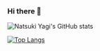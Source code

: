 ### Hi there 👋

<!--
**natsukiyagi/natsukiyagi** is a ✨ _special_ ✨ repository because its `README.md` (this file) appears on your GitHub profile.

Here are some ideas to get you started:

- 🔭 I’m currently working on ...
- 🌱 I’m currently learning ...
- 👯 I’m looking to collaborate on ...
- 🤔 I’m looking for help with ...
- 💬 Ask me about ...
- 📫 How to reach me: ...
- 😄 Pronouns: ...
- ⚡ Fun fact: ...
-->

![Natsuki Yagi's GitHub stats](https://github-readme-stats.vercel.app/api?username=natsukiyagi&count_private=true&show_icons=true&include_all_commits=true)

[![Top Langs](https://github-readme-stats.vercel.app/api/top-langs/?username=natsukiyagi)](https://github.com/anuraghazra/github-readme-stats)

